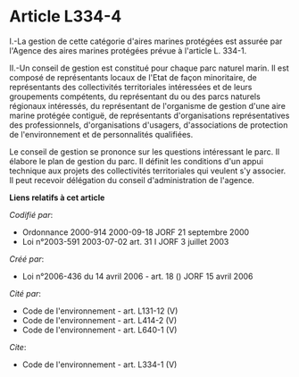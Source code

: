 # Article L334-4

I.-La gestion de cette catégorie d'aires marines protégées est assurée par l'Agence des aires marines protégées prévue à
l'article L. 334-1. 

II.-Un conseil de gestion est constitué pour chaque parc naturel marin. Il est composé de représentants locaux de l'Etat de
façon minoritaire, de représentants des collectivités territoriales intéressées et de leurs groupements compétents, du
représentant du ou des parcs naturels régionaux intéressés, du représentant de l'organisme de gestion d'une aire marine
protégée contiguë, de représentants d'organisations représentatives des professionnels, d'organisations d'usagers,
d'associations de protection de l'environnement et de personnalités qualifiées. 

Le conseil de gestion se prononce sur les questions intéressant le parc. Il élabore le plan de gestion du parc. Il définit
les conditions d'un appui technique aux projets des collectivités territoriales qui veulent s'y associer. Il peut recevoir
délégation du conseil d'administration de l'agence.

**Liens relatifs à cet article**

_Codifié par_:

  - Ordonnance 2000-914 2000-09-18 JORF 21 septembre 2000
  - Loi n°2003-591 2003-07-02 art. 31 I JORF 3 juillet 2003

_Créé par_:

  - Loi n°2006-436 du 14 avril 2006 - art. 18 () JORF 15 avril 2006

_Cité par_:

  - Code de l'environnement - art. L131-12 (V)
  - Code de l'environnement - art. L414-2 (V)
  - Code de l'environnement - art. L640-1 (V)

_Cite_:

  - Code de l'environnement - art. L334-1 (V)
